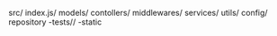 src/
index.js/
models/
contollers/
middlewares/
services/
utils/
config/
repository
-tests//
-static
